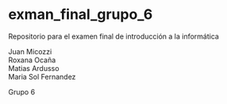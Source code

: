 # exman_final_grupo_6

Repositorio para el examen final de introducción a la informática

Juan Micozzi<br>
Roxana Ocaña<br>
Matias Ardusso<br>
Maria Sol Fernandez

Grupo 6
